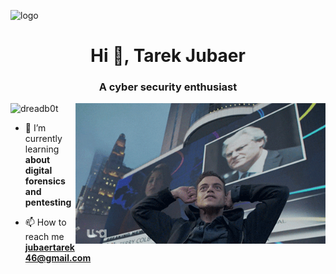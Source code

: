 ![logo]()
<h1 align="center">Hi 👋, Tarek Jubaer</h1>
<h3 align="center">A cyber security enthusiast</h3>
<img align ="right" alt="coding" width="400" src="https://github.com/dreadb0t/dreadb0t/blob/main/giphy.gif">
<p align="left"> <img src="https://komarev.com/ghpvc/?username=dreadb0t&label=Profile%20views&color=0e75b6&style=flat" alt="dreadb0t" /> </p>

- 🌱 I’m currently learning **about digital forensics and pentesting**

- 📫 How to reach me **jubaertarek46@gmail.com**

